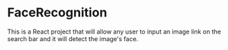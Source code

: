 # FaceRecognition
This is a React project that will allow any user to input an image link on the search bar and it will detect the image's face.
